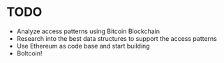 # TODO

* Analyze access patterns using Bitcoin Blockchain
* Research into the best data structures to support the access patterns
* Use Ethereum as code base and start building
* Boltcoin!
